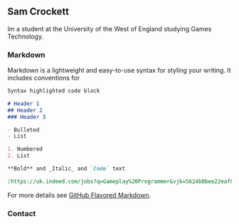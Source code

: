 ## Sam Crockett

Im a student at the University of the West of England studying Games Technology.

### Markdown

Markdown is a lightweight and easy-to-use syntax for styling your writing. It includes conventions for

```markdown
Syntax highlighted code block

# Header 1
## Header 2
### Header 3

- Bulleted
- List

1. Numbered
2. List

**Bold** and _Italic_ and `Code` text

[https://uk.indeed.com/jobs?q=Gameplay%20Programmer&vjk=5624b0bee22eaf07]() and ![Image](src)
```

For more details see [GitHub Flavored Markdown](https://guides.github.com/features/mastering-markdown/).

### Contact



